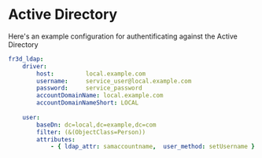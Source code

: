 Active Directory
=====================

Here's an example configuration for authentificating against the Active Directory

```yaml
fr3d_ldap:
    driver:
        host:         local.example.com
        username:     service_user@local.example.com
        password:     service_password
        accountDomainName: local.example.com
        accountDomainNameShort: LOCAL
       
    user:
        baseDn: dc=local,dc=example,dc=com
        filter: (&(ObjectClass=Person))
        attributes:
            - { ldap_attr: samaccountname,  user_method: setUsername }
```
